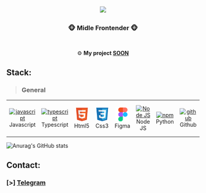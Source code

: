 <h1 align="center">
    <img src="https://readme-typing-svg.herokuapp.com?font=Roboto+Condensed&weight=900&size=30&duration=3000&pause=800&color=FF8000&background=FFFFFF00&center=true&random=false&width=435&lines=HELLO+EVERYONE!;I'M+-+YAHSHIELD;TELEGRAM+AND+DISCORD+BOTS" />
</h1>

<h3 align="center">🐵 Midle Frontender 🐵 </h3>

<br/>
<div align="center">


 
 ⚙️ **My project [SOON](https://example.com/)**
 
 </div>

<h2 align="left">Stack:</h2>

> ### General

<table width='100%'>
  <tr>
    <td align="center" width="110" height="90">
      <a href="#">
        <img src="https://techstack-generator.vercel.app/js-icon.svg" width="65" height="65" alt="javascript" />
      </a>
      <br>Javascript
    </td>
    <td align="center" width="110" height="90">
      <a href="#">
        <img src="https://techstack-generator.vercel.app/ts-icon.svg" width="65" height="65" alt="typescript" />
      </a>
      <br>Typescript
    </td>
        <td align="center" width="110" height="90">
      <a href="#">
        <img src="https://github.com/devicons/devicon/blob/master/icons/html5/html5-original.svg" width="36" height="36" alt="Html5" />
      </a>
      <br>Html5
    </td>
         <td align="center" width="110" height="90"> 
      <a href="#" >
        <img src="https://github.com/devicons/devicon/blob/master/icons/css3/css3-original.svg" width="36" height="36" alt="css3" />
      </a>
      <br>Css3
    </td>
    <td align="center" width="110" height="90">
      <a href="#debabin-stack" >
        <img src="https://raw.githubusercontent.com/devicons/devicon/1119b9f84c0290e0f0b38982099a2bd027a48bf1/icons/figma/figma-original.svg" width="36" height="36" alt="figma" />
      </a>
      <br>Figma
    </td>
    <td align="center" width="110" height="90">
      <a href="#">
         <img src="https://brandeps.com/icon-download/N/Nodejs-icon-vector-02.svg" width="36" height="36" alt="Node JS" />
      </a>
      <br>Node JS
    </td>
    <td align="center" width="110" height="90"> 
      <a href="#">
        <img src="https://techstack-generator.vercel.app/python-icon.svg" width="36" height="36" alt="npm" />
      </a>
      <br>Python
    </td>
     <td align="center" width="110" height="90"> 
      <a href="#" >
        <img src="https://techstack-generator.vercel.app/github-icon.svg" width="65" height="65" alt="github" />
      </a>
      <br>Github
    </td>

</table>


![Anurag's GitHub stats](https://github-readme-stats.vercel.app/api?username=yahshield&show_icons=true&theme=radical)


## Contact:


### **[>] [Telegram](https://t.me/happispython)**

<br>

